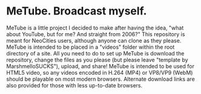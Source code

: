 # MeTube. Broadcast myself.
MeTube is a little project I decided to make after having the idea, "what about YouTube, but for me? And straight from 2006?" This repository is meant for NeoCities users, although anyone can clone as they please. MeTube is intended to be placed in a "videos" folder within the root directory of a site. All you need to do to set up MeTube is download the repository, change the files as you please (but please leave "template by MarshmelloSUCKS"), upload, and share! MeTube is intended to be used for HTML5 video, so any videos encoded in H.264 (MP4) or VP8/VP9 (WebM) should be playable on most modern browsers. Alternate download links are also provided for those with less up-to-date browsers.
